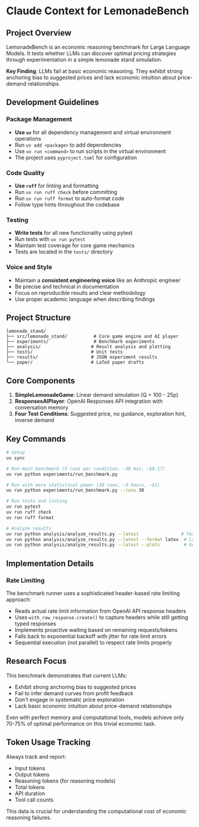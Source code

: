 # Claude Context for LemonadeBench

## Project Overview

LemonadeBench is an economic reasoning benchmark for Large Language Models. It tests whether LLMs can discover optimal pricing strategies through experimentation in a simple lemonade stand simulation.

**Key Finding**: LLMs fail at basic economic reasoning. They exhibit strong anchoring bias to suggested prices and lack economic intuition about price-demand relationships.

## Development Guidelines

### Package Management
- **Use `uv`** for all dependency management and virtual environment operations
- Run `uv add <package>` to add dependencies
- Use `uv run <command>` to run scripts in the virtual environment
- The project uses `pyproject.toml` for configuration

### Code Quality
- **Use `ruff`** for linting and formatting
- Run `uv run ruff check` before committing
- Run `uv run ruff format` to auto-format code
- Follow type hints throughout the codebase

### Testing
- **Write tests** for all new functionality using pytest
- Run tests with `uv run pytest`
- Maintain test coverage for core game mechanics
- Tests are located in the `tests/` directory

### Voice and Style
- Maintain a **consistent engineering voice** like an Anthropic engineer
- Be precise and technical in documentation
- Focus on reproducible results and clear methodology
- Use proper academic language when describing findings

## Project Structure

```
lemonade_stand/
├── src/lemonade_stand/          # Core game engine and AI player
├── experiments/                 # Benchmark experiments
├── analysis/                   # Result analysis and plotting
├── tests/                      # Unit tests
├── results/                    # JSON experiment results
└── paper/                      # LaTeX paper drafts
```

## Core Components

1. **SimpleLemonadeGame**: Linear demand simulation (Q = 100 - 25p)
2. **ResponsesAIPlayer**: OpenAI Responses API integration with conversation memory
3. **Four Test Conditions**: Suggested price, no guidance, exploration hint, inverse demand

## Key Commands

```bash
# Setup
uv sync

# Run main benchmark (5 runs per condition, ~30 min, ~$0.17)
uv run python experiments/run_benchmark.py

# Run with more statistical power (30 runs, ~3 hours, ~$1)
uv run python experiments/run_benchmark.py --runs 30

# Run tests and linting
uv run pytest
uv run ruff check
uv run ruff format

# Analyze results
uv run python analysis/analyze_results.py --latest                # Text summary
uv run python analysis/analyze_results.py --latest --format latex  # LaTeX tables
uv run python analysis/analyze_results.py --latest --plots         # Generate visualizations
```

## Implementation Details

### Rate Limiting
The benchmark runner uses a sophisticated header-based rate limiting approach:
- Reads actual rate limit information from OpenAI API response headers
- Uses `with_raw_response.create()` to capture headers while still getting typed responses
- Implements proactive waiting based on remaining requests/tokens
- Falls back to exponential backoff with jitter for rate limit errors
- Sequential execution (not parallel) to respect rate limits properly

## Research Focus

This benchmark demonstrates that current LLMs:
- Exhibit strong anchoring bias to suggested prices
- Fail to infer demand curves from profit feedback  
- Don't engage in systematic price exploration
- Lack basic economic intuition about price-demand relationships

Even with perfect memory and computational tools, models achieve only 70-75% of optimal performance on this trivial economic task.

## Token Usage Tracking

Always track and report:
- Input tokens
- Output tokens  
- Reasoning tokens (for reasoning models)
- Total tokens
- API duration
- Tool call counts

This data is crucial for understanding the computational cost of economic reasoning failures.